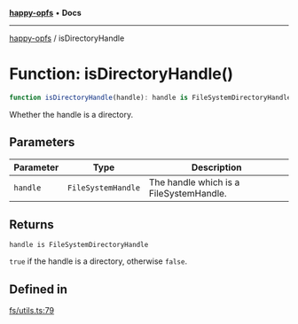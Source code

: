 [**happy-opfs**](../README.md) • **Docs**

***

[happy-opfs](../README.md) / isDirectoryHandle

# Function: isDirectoryHandle()

```ts
function isDirectoryHandle(handle): handle is FileSystemDirectoryHandle
```

Whether the handle is a directory.

## Parameters

| Parameter | Type | Description |
| ------ | ------ | ------ |
| `handle` | `FileSystemHandle` | The handle which is a FileSystemHandle. |

## Returns

`handle is FileSystemDirectoryHandle`

`true` if the handle is a directory, otherwise `false`.

## Defined in

[fs/utils.ts:79](https://github.com/JiangJie/happy-opfs/blob/a6314c4612c605f77895adcb9d6d91abcaafaa7d/src/fs/utils.ts#L79)
